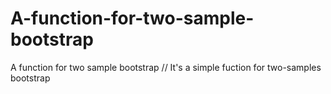 # A-function-for-two-sample-bootstrap
A function for two sample bootstrap //
It's a simple fuction for two-samples bootstrap
